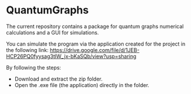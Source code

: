 # QuantumGraphs

The current repository contains a package for quantum graphs numerical calculations and a GUI for simulations.

You can simulate the program via the application created for the project in the following link:
https://drive.google.com/file/d/1JEB-HCP26PQ0fyysag3tIW_jx-bKaSQb/view?usp=sharing

By following the steps:

- Download and extract the zip folder.
- Open the .exe file (the application) directly in the folder.
